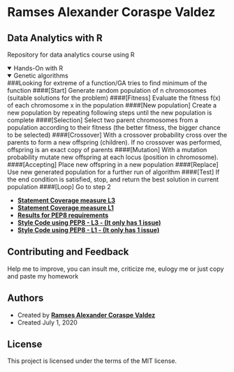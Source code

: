 # Ramses Alexander Coraspe Valdez

## Data Analytics with R
Repository for data analytics course using R


<details open>
<summary> Hands-On with R </summary>
</details>

<details open>    
<summary> Genetic algorithms </summary>
    ###Looking for extreme of a function/GA tries to find minimum of the function
    ####[Start] Generate random population of n chromosomes (suitable solutions for the problem)
    ####[Fitness] Evaluate the fitness f(x) of each chromosome x in the population
    ####[New population] Create a new population by repeating following steps until the new population is complete
    ####[Selection] Select two parent chromosomes from a population according to their fitness (the better fitness, the bigger chance to be selected)
    ####[Crossover] With a crossover probability cross over the parents to form a new offspring (children). If no crossover was performed, offspring is an exact copy of parents
    ####[Mutation] With a mutation probability mutate new offspring at each locus (position in chromosome).
    ####[Accepting] Place new offspring in a new population
    ####[Replace] Use new generated population for a further run of algorithm
    ####[Test] If the end condition is satisfied, stop, and return the best solution in current population
    ####[Loop] Go to step 2

<ul style="font-weight: bold;">                
<li>
    <a href="https://wittline.github.io/Python/L4/4.2/Coverage1/cov1_Ramses_Coraspe.html">Statement Coverage measure L3</a>
</li>
<li>
    <a href="https://wittline.github.io/Python/L4/4.2/Coverage2/cov2_Ramses_Coraspe.html">Statement Coverage measure L1</a>
</li>    
<li>
  <a href="https://wittline.github.io/Python/L4/4.2/PEP8/PEP8_Details.htm">Results for PEP8 requirements</a>                         
 </li>        
 <li>
  <a href="https://wittline.github.io/Python/L4/4.2/PEP8/L3_PEP8.py">Style Code using PEP8 - L3 - (It only has 1 issue) </a>
 </li>          
 <li>
  <a href="https://wittline.github.io/Python/L4/4.2/PEP8/L1_PEP8.py">Style Code using PEP8 - L1 - (It only has 1 issue) </a>
 </li>  
  </ul>    
</details>

## Contributing and Feedback
Help me to improve, you can insult me, criticize me, eulogy me or just copy and paste my homework

## Authors
- Created by <a href="https://www.linkedin.com/in/ramsescoraspe"><strong>Ramses Alexander Coraspe Valdez</strong></a>
- Created July 1, 2020

## License
This project is licensed under the terms of the MIT license.
